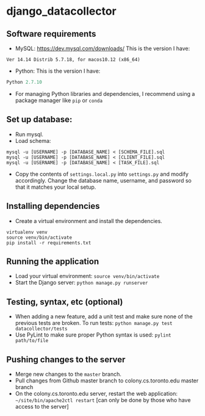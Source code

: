 # django_datacollector

## Software requirements

- MySQL: https://dev.mysql.com/downloads/
This is the version I have: 
```mysql --version
Ver 14.14 Distrib 5.7.18, for macos10.12 (x86_64)
```


- Python: This is the version I have: 
```python --version
Python 2.7.10
```

- For managing Python libraries and dependencies, I recommend using a package manager like `pip` or `conda`

## Set up database:
- Run mysql.
- Load schema:
```
mysql -u [USERNAME] -p [DATABASE_NAME] < [SCHEMA_FILE].sql
mysql -u [USERNAME] -p [DATABASE_NAME] < [CLIENT_FILE].sql
mysql -u [USERNAME] -p [DATABASE_NAME] < [TASK_FILE].sql
```

- Copy the contents of `settings.local.py` into `settings.py` and modify accordingly. Change the database name, username, and password so that it matches your local setup.

## Installing dependencies
- Create a virtual environment and install the dependencies. 
```
virtualenv venv
source venv/bin/activate
pip install -r requirements.txt
```

## Running the application
- Load your virtual environment: `source venv/bin/activate`
- Start the Django server: `python manage.py runserver`


## Testing, syntax, etc (optional)
- When adding a new feature, add a unit test and make sure none of the previous tests are broken. To run tests:
`python manage.py test datacollector/tests`
- Use PyLint to make sure proper Python syntax is used:
`pylint path/to/file`

## Pushing changes to the server
- Merge new changes to the `master` branch.
- Pull changes from Github master branch to colony.cs.toronto.edu master branch
- On the colony.cs.toronto.edu server, restart the web application: `~/site/bin/apache2ctl restart` [can only be done by those who have access to the server]
